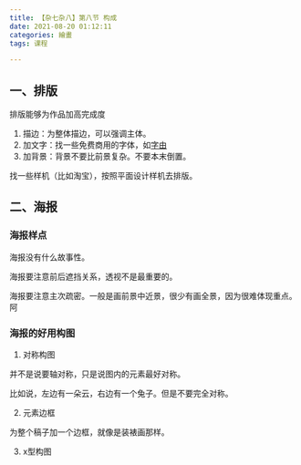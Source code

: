 ```yaml
---
title: 【杂七杂八】第八节 构成
date: 2021-08-20 01:12:11
categories: 繪畫
tags: 课程

---
```


## 一、排版

排版能够为作品加高完成度

1. 描边：为整体描边，可以强调主体。
2. 加文字：找一些免费商用的字体，如[字由](https://www.hellofont.cn/)
3. 加背景：背景不要比前景复杂。不要本末倒置。

找一些样机（比如淘宝），按照平面设计样机去排版。

## 二、海报

### 海报样点

海报没有什么故事性。

海报要注意前后遮挡关系，透视不是最重要的。

海报要注意主次疏密。一般是画前景中近景，很少有画全景，因为很难体现重点。阿



### 海报的好用构图

1. 对称构图

  并不是说要轴对称，只是说图内的元素最好对称。

比如说，左边有一朵云，右边有一个兔子。但是不要完全对称。

2. 元素边框

为整个稿子加一个边框，就像是装裱画那样。

3. x型构图

